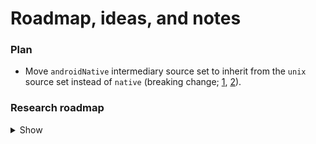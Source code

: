 # Roadmap, ideas, and notes

### Plan

- Move `androidNative` intermediary source set to inherit from the `unix` source
  set instead of `native` (breaking change; [1](https://github.com/05nelsonm/gradle-kmp-configuration-plugin/blob/master/CHANGELOG.md#version-020-2024-02-25), [2](https://github.com/05nelsonm/gradle-kmp-configuration-plugin/pull/43)).

### Research roadmap

<details>
  <summary>Show</summary>

* Save known versions of deps and tools to use by default (the whole toml file with no comments?)
* Support `-Xdont-warn-on-error-suppression` kotlin flag.
  * https://youtrack.jetbrains.com/issue/KT-66513#focus=Comments-27-9461367.0-0
* Support auto detection if `-Xjdk-release` can be used. Fail only for release builds. Warn otherwise.
  * _If there's no `ct.sym` file in JDK but `-Xjdk-release` is used, the compiler will stop with an error. The only workaround in that case is to remove `-Xjdk-release`._
  * https://youtrack.jetbrains.com/issue/KT-29974#focus=Comments-27-9458958.0-0
  * https://github.com/slackhq/slack-gradle-plugin/pull/778/files
  * Only apply jdk-release in jvm builds?
    * https://github.com/slackhq/slack-gradle-plugin/commit/8445dbf943c6871a27a04186772efc1c42498cda
* CI improvements
  * https://github.com/adevinta/spark-android/tree/main/.github
* Gradle Doctor plugin
  * https://github.com/runningcode/gradle-doctor
* Repo/build/CI examples.
  * https://github.com/gciatto/kt-math
* Build Variants setup
  * https://docs.gradle.org/current/userguide/variant_attributes.html
* Compose improvements
  * compose-report-to-html
    * https://github.com/PatilShreyas/compose-report-to-html/releases/tag/v1.3.0
* [Gradle Plugin TestKit](https://github.com/autonomousapps/dependency-analysis-gradle-plugin/tree/main/testkit) ([Docs](https://docs.gradle.org/current/userguide/test_kit.html))
* https://github.com/square/radiography
* https://github.com/JetBrains-Research/reflekt
* https://github.com/mikepenz/AboutLibraries
* https://github.com/gradle/gradle/issues/26091#issuecomment-1798137734
* https://github.com/BenWoodworth/Parameterize
* Set JDK release for kotlin compilation safety (`-Xjdk-release=`)
* Detekt rules
  * Enable more rules aside from baseline
  * https://github.com/hbmartin/hbmartin-detekt-rules
  * https://github.com/woltapp/arrow-detekt-rules
  * https://detekt.dev/docs/rules/libraries/
  * https://detekt.dev/docs/rules/ruleauthors
  * https://github.com/topics/detekt-rules
  * https://detekt.dev/marketplace
    * https://detekt.dev/marketplace/#unpublished
  * Custom detekt/lint rules
    * Warn on nutable (var) fields in data classes or beans.
    * Warn on data classes overall (public api, android app, etc.)
    * По гайдлайнам если есть хоть 1 именованный параметр нужно все именовать
    * Бед практис передавать мьютбл (collection, etc.) в параметрах
    * Add lint check to warn about calls to mutableStateOf with a State object
      * https://issuetracker.google.com/issues/169445918
  * Create detekt rules for Gradle plugins best practices
    * e.g., not to use `org.gradle.api.tasks.TaskCollection.matching`, `findByName`, etc. when `named` or `withType`
      is enough (don't early create tasks).
      * https://github.com/gmazzo/gradle-buildconfig-plugin/commit/a21a8b9
    * e.g., a task must not use any Project objects at execution time.
    * Also, warn on any `org.gradle.internal` usage because its is internal API.
    * https://docs.gradle.org/8.5/userguide/configuration_cache.html#config_cache:requirements
    * https://marcelkliemannel.com/articles/2022/common-gradle-plugin-mistakes-and-good-practices/
* Linting
  * https://github.com/jeremymailen/kotlinter-gradle
  * https://dev.to/aseemwangoo/supercharge-your-kotlin-project-2mcb
  * https://habr.com/ru/companies/ru_mts/articles/797053/
  * Konsist
    * https://github.com/LemonAppDev/konsist
    * https://proandroiddev.com/protect-kotlin-project-architecture-using-konsist-3bfbe1ad0eea
  * KDoc formatting
    * https://github.com/tnorbye/kdoc-formatter
* https://github.com/ashtanko/kotlin-app-template/tree/main
  * Github Action + git-hook + Issues Template
*
  * https://github.com/danger/kotlin
* __Infrastructure plugins__
  * https://github.com/slackhq/slack-gradle-plugin/
    * https://github.com/slackhq/slack-gradle-plugin/releases/tag/0.13.0
    * https://github.com/slackhq/slack-gradle-plugin/releases/tag/0.14.0
  * https://github.com/avito-tech/avito-android
    * https://github.com/avito-tech/avito-android/blob/a1949b4/subprojects/assemble/proguard-guard/src/main/kotlin/com/avito/android/proguard_guard/shadowr8/ShadowR8TaskCreator.kt
    * GIT hooks: https://github.com/avito-tech/avito-android/tree/develop/.git_hooks
  * palantir gradle baseline
    * https://github.com/palantir/gradle-baseline
  * Gradle Core plugins
    * https://github.com/gradle/gradle/tree/a300b86/platforms/documentation/docs/src/docs/userguide/core-plugins
  * Gradle configuration
    * https://github.com/Kotlin/kotlinx.coroutines/blob/d12eb45/kotlinx-coroutines-core/build.gradle#L238
    * Test Suites
      * https://docs.gradle.org/current/userguide/jvm_test_suite_plugin.html
      * https://github.com/unbroken-dome/gradle-testsets-plugin
    * Testing Gradle Builds
      * Gradle TestKit: https://docs.gradle.org/current/userguide/test_kit.html
        * TODO: `testSourceSets(sourceSets.functionalTest)`
    * TWiStErRob's Quality plugin for Gradle that supports Android flavors
      * https://github.com/TWiStErRob/net.twisterrob.gradle
    * Nebula-plugins
      * Healthy defaults for a standard Gradle project.
        * https://github.com/nebula-plugins/nebula-project-plugin
        * Builds Javadoc and Sources jars.
        * Doesn't fail javadoc if there are none found.
        * Record information about the build and stores it in the .jar,
          via [gradle-info-plugin](https://github.com/nebula-plugins/gradle-info-plugin).
        * Easy specification of people involved in a project
          via [gradle-contacts-plugin](https://github.com/nebula-plugins/gradle-contacts-plugin).
        * Introduces Nebula Dependency Lock Plugin out of the box, supports Gradle's Locking dependency versions mechanism too.
        * Introduces Nebula Facet Plugin. A routine pattern is wanting a new SourceSet with an accompanying Configuration for dependencies.
        * Introduces IntegTest Plugin specifically for Integration Tests.
      * Nebula Dependency Lock Plugin
        * https://github.com/nebula-plugins/gradle-dependency-lock-plugin
        * Allows people using dynamic dependency versions to lock them to specific versions.
        * Support saving and checking hash or signature of dependency in a report.
          * Also note for safety against supply chain attacks:
            https://github.com/dropbox/dependency-guard/issues/103
      * Plugin to gather information about the environment
        * https://github.com/nebula-plugins/gradle-info-plugin
        * Noninvasively collect information about the environment, and make information available to other plugins in a statically typed
          way.
        * When possible lazily calculate info.
        * https://github.com/nebula-plugins/gradle-contacts-plugin
          * Structure to define the owners of a project, then contributing this back to other plugins.
      * Linter tool for identifying and reporting on patterns of misuse or deprecations in Gradle scripts.
        * https://github.com/nebula-plugins/gradle-lint-plugin
        * https://docs.gradle.org/current/userguide/authoring_maintainable_build_scripts.html
      * Gradle plugin for providing reusable dependency resolution rules.
        * https://github.com/nebula-plugins/gradle-resolution-rules-plugin
      * Gradle capabilities and transforms to ease the migration from Java EE to Jakarta EE.
        * https://github.com/nebula-plugins/gradle-jakartaee-migration-plugin
      * Gradle plugin for constructing linux packages, specifically RPM and DEBs.
        * https://github.com/nebula-plugins/gradle-ospackage-plugin
      * Publishing related plugins
        * https://github.com/nebula-plugins/nebula-publishing-plugin
      * Test harness for Gradle plugins, leveraging [Spock](http://spockframework.org/).
        * https://github.com/nebula-plugins/nebula-test
      * Adds lot of NodeJS-based technologies as part of build without having Node.js installed locally.
        * https://github.com/nebula-plugins/nebula-node-plugin
      * Kotlin library providing extensions to assist with Gradle iterop and backwards compatibility.
        * https://github.com/nebula-plugins/nebula-gradle-interop
      * Gradle plugin introducing a provided dependency configuration and marking a dependency as optional.
        * https://github.com/nebula-plugins/gradle-extra-configurations-plugin
      * Base SCM Plugin for gathering information or performing actions (Archived).
        * https://github.com/nebula-plugins/gradle-scm-plugin
    * SgtSilvio gradle plugins
      * Example: https://github.com/SgtSilvio/gradle-proguard/blob/61e7230/build.gradle.kts
      * Gradle plugin to ease using and producing (multi-arch) OCI (Open Container Initiative, prev. Docker) images.
        without requiring external tools.
        * https://github.com/SgtSilvio/gradle-oci
        * https://github.com/SgtSilvio/oci-registry (OCI registry Java library that allows serving OCI artifacts to pull operations).
        * https://github.com/SgtSilvio/gradle-oci-junit-jupiter.
      * Gradle plugin to ease defining project metadata (urls, license, scm).
        * module name, readable name, url, docUrl, organization, license, developers, issue management, github.
        * https://github.com/SgtSilvio/gradle-metadata
      * Gradle plugin to ease defining Javadoc links.
        * https://github.com/SgtSilvio/gradle-javadoc-links
      * Gradle plugin that configures sensible defaults.
        * https://github.com/SgtSilvio/gradle-defaults
        * UTF 8 for Java compilation and Javadoc
        * Reproducible artifacts
        * Granular test reports per test case (method instead of class)
    * iurysza
      * A Gradle Plugin for visualizing your project's structure, powered by mermaidjs.
        * https://github.com/iurysza/module-graph
      * A project setup to bootstrap kotlin library development.
        * https://github.com/iurysza/kotlin-scaffold
* https://github.com/BenWoodworth/Parameterize
* https://github.com/kotlin-hands-on/kotlin-swift-interopedia
* https://github.com/drewhamilton/poko/
  * https://github.com/saket/telephoto/releases/tag/0.7.1
* https://telegra.ph/Compose-stabilityConfigurationPath-11-30
  * https://fvilarino.medium.com/exploring-jetpack-compose-compilers-stability-config-f1ccb197d6c0
* https://github.com/yandexmobile/detekt-rules-ui-tests
  * https://habr.com/ru/companies/yandex/articles/779152/
  * https://t.me/c/1198043993/3696
  * https://edmundkirwan.com/general/cdd.html
  * https://edmundkirwan.com/general/c-and-c.html
* __https://github.com/VKCOM/vkompose/__
  * https://mobiusconf.com/talks/0beebbbd16bf4358ab2a1b60cabf57a1
  * https://t.me/compose_broadcast/202
  * https://t.me/int_ax/47
    * https://t.me/int_ax/47?comment=25
    * https://t.me/int_ax/47?comment=29
    * https://t.me/int_ax/47?comment=49
* https://github.com/saveourtool/diktat
* https://github.com/Kotlin/kotlinx-benchmark/
  * https://github.com/CharlieTap/cachemap
  * https://github.com/CharlieTap/cachemap/tree/failing-native-benchmark
  * https://github.com/CharlieTap/cachemap/tree/benchmarking
* https://gitlab.com/opensavvy/ci-templates
  * https://gitlab.com/opensavvy/playgrounds/gradle/-/blob/main/.gitlab-ci.yml?ref_type=heads
* https://github.com/gmazzo/gradle-codeowners-plugin
* https://github.com/gmazzo/gradle-docker-compose-plugin
* https://github.com/gmazzo/gradle-report-publications-plugin
* !! https://github.com/gmazzo/gradle-android-manifest-lock-plugin
* Shadowing + minification
  * https://github.com/GradleUp/gr8 (Gr8 = Gradle + R8)
  * Task used by the UI and Android tests to check minification results and keep track of binary size.
    * https://github.com/lowasser/kotlinx.coroutines/blob/fcaa6df/buildSrc/src/main/kotlin/RunR8.kt
  * A Gradle plugin that infers Proguard/R8 keep rules for androidTest sources.
    * https://slackhq.github.io/keeper/
      * https://github.com/slackhq/Keeper
  * dProtect obfuscator
    * https://github.com/open-obfuscator/dProtect
  * Optimize app images
    * https://tinypng.com/
* Control licenses
  * https://github.com/JetBrains/intellij-community/blob/8b5ce28/platform/build-scripts/src/org/jetbrains/intellij/build/CommunityLibraryLicenses.kt
  * https://github.com/mikepenz/AboutLibraries
* GitHub CI/CD, workflows and repo organization.
  * Add automatic adding PR comment with Gradle Job Summary
    * https://github.com/gradle/gradle-build-action/pull/1021/files
    * https://github.com/gradle/gradle-build-action/issues/1020
  * https://github.com/actions/dependency-review-action
  * Compare artifacts in the commit (with prev commit) or PR (with upstream)
    * https://github.com/JakeWharton/diffuse
  * https://github.com/square/leakcanary/tree/main/.github
  * MythicDrops repo organization. MegaLinter.io checks. [kodiakhq](https://github.com/apps/kodiakhq) bot.
    * https://github.com/MythicDrops/mythicdrops-gradle-plugin/pull/108
    * https://github.com/MythicDrops/mythicdrops-gradle-plugin?tab=readme-ov-file#maven-publish-plugin
      * Configures published Maven POMs to include `compileOnly` dependencies as `provided`.
      * Configures the project to sign published artifacts with GPG if `PGP_KEY` and `PGP_PWD` environment variables are available.
    * https://github.com/MythicDrops/mythicdrops-gradle-plugin?tab=readme-ov-file#base-project-plugin
      * Applies the [nebula.project](https://github.com/nebula-plugins/nebula-project-plugin) Gradle plugin.
      * Applies the [com.adarshr.test-logger](https://github.com/radarsh/gradle-test-logger-plugin) Gradle plugin (with Mocha theme).
      * Configures all test tasks to use JUnit Jupiter.
      * Applies the [org.shipkit.shipkit-auto-version](https://github.com/shipkit/shipkit-auto-version) Gradle plugin.
  * Karol Wrótniak tools
    * https://github.com/koral--/gradle-pitest-plugin
    * https://github.com/koral-- (note profile readme)
  * Screenshot testing
    https://github.com/pedrovgs/Shot
* Stores publishing
  * https://github.com/chippmann/androidpublisher/
    * https://github.com/chippmann/androidpublisher/releases/tag/0.3.3
* CI security scanning of Android app using AppSweep (API KEY REQUIRED)
  * https://github.com/guardsquare/appsweep-gradle
  * https://appsweep.guardsquare.com/
  * https://plugins.gradle.org/plugin/com.guardsquare.appsweep
* Java 9 modularity support (JPMS)
  * https://github.com/Kotlin/kotlinx.coroutines/blob/d12eb45/buildSrc/src/main/kotlin/Java9Modularity.kt
  * https://github.com/KotlinCrypto/secure-random/pull/13
  * https://github.com/KotlinCrypto/core/pull/58
  * https://github.com/KotlinCrypto/core/pull/56
* Common utils
  * https://github.com/aminography/CommonUtils/tree/1bfbe2d/library/src/main/java/com/aminography/commonutils
* States and Events
  * Circuit: https://slackhq.github.io/circuit/states-and-events/
* Builds organization (multiple flavors, build types, build targets)
  * https://github.com/ankidroid/Anki-Android/releases/tag/v2.17beta2
* Validate & diff resulting artifacts
  * https://github.com/JakeWharton/diffuse
* Gradle task to report native libs from dependencies (dependency + names of the native binaries)
* Gradle plugin for generating Android / KMP string resources from Google Spreadsheets.
  * https://github.com/futuredapp/sheet-happens
* 🐘 A template to let you started with custom Gradle Plugins + Kotlin in a few seconds
  * https://github.com/cortinico/kotlin-gradle-plugin-template
* Jsmints is a suite of libraries and gradle plugins for working with Kotlin JS, with a focus on testing and version updating.
  * https://github.com/robertfmurdock/jsmints
* A Palantir set of Gradle plugins that configure default code quality tools for developers.
  * https://github.com/palantir/gradle-baseline
* Gradle plugin for detecting use of legacy APIs which modern Java versions supersede.
  * https://github.com/andygoossens/gradle-modernizer-plugin
* Check ABI compatibility at build time
  * https://github.com/open-toast/expediter
* Kotlin/JS Fast Configuration
  * https://github.com/turansky/kfc-plugins
  * https://github.com/turansky/seskar (Kotlin/JS sugar)
  * Publish Kotlin/JS to NPM and JSR (https://jsr.io/).
* KtLint-cli setup
  * https://github.com/pinterest/ktlint/blob/cb17bbf/ktlint-cli/build.gradle.kts#L44
* Trace the recomposition of a Composable with its cause without boilerplate code
  * https://github.com/jisungbin/ComposeInvestigator
* Gradle Plugin that allows you to decompile bytecode compiled with Jetpack Compose Compiler Plugin into Java and check it
  * https://github.com/takahirom/decomposer/
* `calf-file-picker` with JS and Wasm support. And other compat widgets.
  * https://calf-library.netlify.app/
  * https://github.com/MohamedRejeb/Calf/releases/tag/v0.4.0
* A Kotlin Symbol Processor to list sealed object instances safely in generated code.
  * https://github.com/SimonMarquis/SealedObjectInstances
* Disable klib signature clash checks for JS compilations (Compose)
  * https://github.com/cashapp/molecule/releases/tag/1.4.2
* multiplatform libs to work w/ maven without requiring users to explicitly depend on the -jvm artifact.
  * https://kotlinlang.slack.com/archives/C8C4JTXR7/p1706909911878839
  * Kotlinx Serialization achieves this by editing the POM for the unflavoured module
    * https://github.com/Kotlin/kotlinx.serialization/blob/1116f5f/gradle/publish-mpp-root-module-in-platform.gradle#L6-L45
  * Arrow does the same
    * https://github.com/arrow-kt/arrow-gradle-config/blob/0.12.0-rc.20/arrow-gradle-config-publish/src/main/kotlin/internal/PublishMppRootModuleInPlatform.kt
</details>
